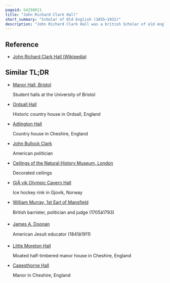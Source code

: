 ```yaml
---
pageid: 54256011
title: "John Richard Clark Hall"
short_summary: "Scholar of Old English (1855–1931)"
description: "John Richard Clark Hall was a british Scholar of old english and a Barrister. In his professional Life Hall worked as Clerk in Whitehall for the local Government Board. Admitted to Gray's Inn in 1881 and called to the Bar in 1896, Hall became principal Clerk two Years later."
---
```


## Reference

- [John Richard Clark Hall (Wikipedia)](https://en.wikipedia.org/?curid=54256011)

## Similar TL;DR

- [Manor Hall, Bristol](/tldr/en/manor-hall-bristol)

  Student halls at the University of Bristol

- [Ordsall Hall](/tldr/en/ordsall-hall)

  Historic country house in Ordsall, England

- [Adlington Hall](/tldr/en/adlington-hall)

  Country house in Cheshire, England

- [John Bullock Clark](/tldr/en/john-bullock-clark)

  American politician

- [Ceilings of the Natural History Museum, London](/tldr/en/ceilings-of-the-natural-history-museum-london)

  Decorated ceilings

- [GjÃ¸vik Olympic Cavern Hall](/tldr/en/gjvik-olympic-cavern-hall)

  Ice hockey rink in Gjovik, Norway

- [William Murray, 1st Earl of Mansfield](/tldr/en/william-murray-1st-earl-of-mansfield)

  British barrister, politician and judge (1705â1793)

- [James A. Doonan](/tldr/en/james-a-doonan)

  American Jesuit educator (1841â1911)

- [Little Moreton Hall](/tldr/en/little-moreton-hall)

  Moated half-timbered manor house in Cheshire, England

- [Capesthorne Hall](/tldr/en/capesthorne-hall)

  Manor in Cheshire, England
